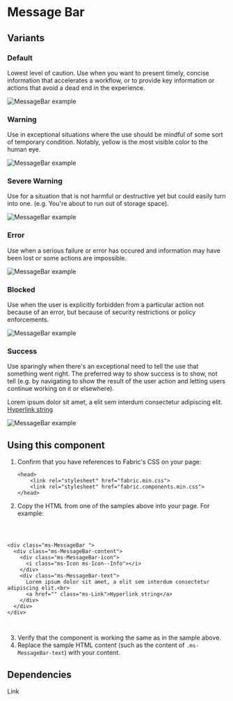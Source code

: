 # Message Bar

## Variants

### Default
Lowest level of caution. Use when you want to present timely, concise information that accelerates a workflow, or to provide key information or actions that avoid a dead end in the experience.



![MessageBar example](https://raw.githubusercontent.com/OfficeDev/office-ui-fabric-js/master/ghdocs/component_images/MessageBar-default.png)


### Warning
Use in exceptional situations where the use should be mindful of some sort of temporary condition.  Notably, yellow is the most visible color to the human eye.



![MessageBar example](https://raw.githubusercontent.com/OfficeDev/office-ui-fabric-js/master/ghdocs/component_images/MessageBar-warning.png)


### Severe Warning
Use for a situation that is not harmful or destructive yet but could easily turn into one. (e.g. You're about to run out of storage space).



![MessageBar example](https://raw.githubusercontent.com/OfficeDev/office-ui-fabric-js/master/ghdocs/component_images/MessageBar-severewarning.png)


### Error
Use when a serious failure or error has occured and information may have been lost or some actions are impossible.



![MessageBar example](https://raw.githubusercontent.com/OfficeDev/office-ui-fabric-js/master/ghdocs/component_images/MessageBar-error.png)


### Blocked
Use when the user is explicitly forbidden from a particular action not because of an error, but because of security restrictions or policy enforcements.



![MessageBar example](https://raw.githubusercontent.com/OfficeDev/office-ui-fabric-js/master/ghdocs/component_images/MessageBar-blocked.png)


### Success
Use sparingly when there's an exceptional need to tell the use that something went right. The preferred way to show success is to show, not tell (e.g. by navigating to show the result of the user action and letting users continue working on it or elsewhere).


<!-- Copyright (c) Microsoft. All rights reserved. Licensed under the MIT license. See LICENSE in the project root for license information. -->

<div class="ms-MessageBar ms-MessageBar--success">
  <div class="ms-MessageBar-content">
    <div class="ms-MessageBar-icon">
      <i class="ms-Icon ms-Icon--Completed"></i>
    </div>
    <div class="ms-MessageBar-text">
      Lorem ipsum dolor sit amet, a elit sem interdum consectetur adipiscing elit.<br>
      <a href="" class="ms-Link">Hyperlink string</a>
    </div>
  </div>
</div>


![MessageBar example](https://raw.githubusercontent.com/OfficeDev/office-ui-fabric-js/master/ghdocs/component_images/MessageBar-success.png)


## Using this component
1. Confirm that you have references to Fabric's CSS on your page:
    ```
    <head>
        <link rel="stylesheet" href="fabric.min.css">
        <link rel="stylesheet" href="fabric.components.min.css">
    </head>
    ```
2. Copy the HTML from one of the samples above into your page. For example:

<pre>
    <code>
 

&lt;div class&#x3D;&quot;ms-MessageBar &quot;&gt;
  &lt;div class&#x3D;&quot;ms-MessageBar-content&quot;&gt;
    &lt;div class&#x3D;&quot;ms-MessageBar-icon&quot;&gt;
      &lt;i class&#x3D;&quot;ms-Icon ms-Icon--Info&quot;&gt;&lt;/i&gt;
    &lt;/div&gt;
    &lt;div class&#x3D;&quot;ms-MessageBar-text&quot;&gt;
      Lorem ipsum dolor sit amet, a elit sem interdum consectetur adipiscing elit.&lt;br&gt;
      &lt;a href&#x3D;&quot;&quot; class&#x3D;&quot;ms-Link&quot;&gt;Hyperlink string&lt;/a&gt;
    &lt;/div&gt;
  &lt;/div&gt;
&lt;/div&gt;

    </code>
</pre>

3. Verify that the component is working the same as in the sample above.
4. Replace the sample HTML content (such as the content of `.ms-MessageBar-text`) with your content.

## Dependencies
Link
